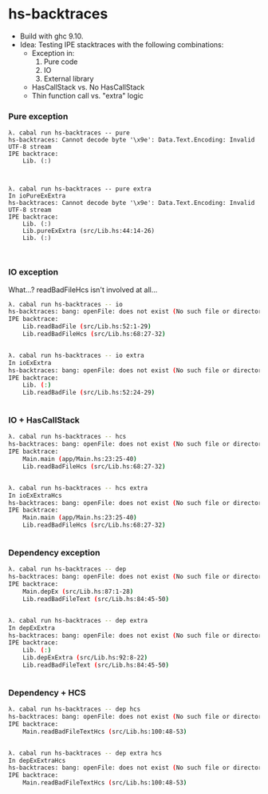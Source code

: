 # hs-backtraces

- Build with ghc 9.10.
- Idea: Testing IPE stacktraces with the following combinations:
  - Exception in:
    1. Pure code
    2. IO
    3. External library
  - HasCallStack vs. No HasCallStack
  - Thin function call vs. "extra" logic

### Pure exception

```
λ. cabal run hs-backtraces -- pure
hs-backtraces: Cannot decode byte '\x9e': Data.Text.Encoding: Invalid UTF-8 stream
IPE backtrace:
    Lib. (:)



```

```
λ. cabal run hs-backtraces -- pure extra
In ioPureExExtra
hs-backtraces: Cannot decode byte '\x9e': Data.Text.Encoding: Invalid UTF-8 stream
IPE backtrace:
    Lib. (:)
    Lib.pureExExtra (src/Lib.hs:44:14-26)
    Lib. (:)



```

### IO exception

What...? readBadFileHcs isn't involved at all...
```sh
λ. cabal run hs-backtraces -- io
hs-backtraces: bang: openFile: does not exist (No such file or directory)
IPE backtrace:
    Lib.readBadFile (src/Lib.hs:52:1-29)
    Lib.readBadFileHcs (src/Lib.hs:68:27-32)



```

```sh
λ. cabal run hs-backtraces -- io extra
In ioExExtra
hs-backtraces: bang: openFile: does not exist (No such file or directory)
IPE backtrace:
    Lib. (:)
    Lib.readBadFile (src/Lib.hs:52:24-29)



```

### IO + HasCallStack

```sh
λ. cabal run hs-backtraces -- hcs
hs-backtraces: bang: openFile: does not exist (No such file or directory)
IPE backtrace:
    Main.main (app/Main.hs:23:25-40)
    Lib.readBadFileHcs (src/Lib.hs:68:27-32)



```

```sh
λ. cabal run hs-backtraces -- hcs extra
In ioExExtraHcs
hs-backtraces: bang: openFile: does not exist (No such file or directory)
IPE backtrace:
    Main.main (app/Main.hs:23:25-40)
    Lib.readBadFileHcs (src/Lib.hs:68:27-32)



```

### Dependency exception

```sh
λ. cabal run hs-backtraces -- dep
hs-backtraces: bang: openFile: does not exist (No such file or directory)
IPE backtrace:
    Main.depEx (src/Lib.hs:87:1-28)
    Lib.readBadFileText (src/Lib.hs:84:45-50)



```

```sh
λ. cabal run hs-backtraces -- dep extra
In depExExtra
hs-backtraces: bang: openFile: does not exist (No such file or directory)
IPE backtrace:
    Lib. (:)
    Lib.depExExtra (src/Lib.hs:92:8-22)
    Lib.readBadFileText (src/Lib.hs:84:45-50)



```

### Dependency + HCS

```sh
λ. cabal run hs-backtraces -- dep hcs
hs-backtraces: bang: openFile: does not exist (No such file or directory)
IPE backtrace:
    Main.readBadFileTextHcs (src/Lib.hs:100:48-53)



```

```sh
λ. cabal run hs-backtraces -- dep extra hcs
In depExExtraHcs
hs-backtraces: bang: openFile: does not exist (No such file or directory)
IPE backtrace:
    Main.readBadFileTextHcs (src/Lib.hs:100:48-53)



```
